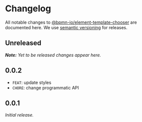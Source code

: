 # Changelog

All notable changes to [@bpmn-io/element-template-chooser](https://github.com/camunda/element-template-chooser) are documented here. We use [semantic versioning](http://semver.org/) for releases.

## Unreleased

___Note:__ Yet to be released changes appear here._

## 0.0.2

* `FEAT`: update styles
* `CHORE`: change programmatic API

## 0.0.1

_Initial release._